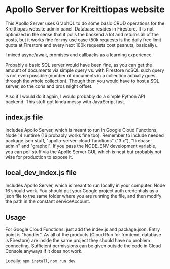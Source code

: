 # Apollo Server for Kreittiopas website

This Apollo Server uses GraphQL to do some basic CRUD operations for the Kreittiopas website admin panel. Database resides in Firestore. It is not optimized in the sense that it polls the backend a lot and returns all of the posts, but it works fine for my use case (50k requests is the daily free limit quota at Firestore and every next 100k requests cost peanuts, basically).

I mixed async/await, promises and callbacks as a learning experience.

Probably a basic SQL server would have been fine, as you can get the amount of documents via simple query vs. with Firestore noSQL such query is not even possible (number of documents in a collection actually goes through the whole collection). Though then you would have to host a SQL server, so the cons and pros might offset.

Also if I would do it again, I would probably do a simple Python API backend. This stuff got kinda messy with JavaScript fast.

## index.js file

Includes Apollo Server, which is meant to run in Google Cloud Functions, Node 14 runtime (16 probably works fine too). Remember to include needed package.json stuff, "apollo-server-cloud-functions" ("3.x"), "firebase-admin" and "graphql". If you pass the NODE_ENV development variable, you can poll stuff via the Apollo Server GUI, which is neat but probably not wise for production to expose it.

## local_dev_index.js file

Includes Apollo Server, which is meant to run locally in your computer. Node 16 should work. You should put your Google project auth credentials as a json file to the same folder where you are running the file, and then modify the path in the constant serviceAccount.

## Usage

For Google Cloud Functions: just add the index.js and package.json. Entry point is "handler". As all of the products (Cloud Run for frontend, database is Firestore) are inside the same project they should have no problem connecting. Sufficient permissions can be given outside the code in Cloud Console anyways if it does not work.

Locally: `npm install`, `npm run dev`
